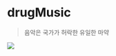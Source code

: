 # drugMusic
> 음악은 국가가 허락한 유일한 마약

![](https://metalgall.net/files/attach/images/98/634/864/49337a282186f0f436c4a5a7a535b2fc.jpg)
